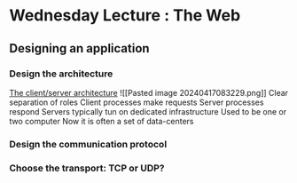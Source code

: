 
# Wednesday Lecture : The Web

## Designing an application 

### Design the architecture

<u>The client/server architecture</u>
![[Pasted image 20240417083229.png]]
Clear separation of roles 
	Client processes make requests
	Server processes respond
Servers typically tun on dedicated infrastructure 
	Used to be one or two computer 
	Now it is often a set of data-centers



### Design the communication protocol

### Choose the transport: TCP or UDP?